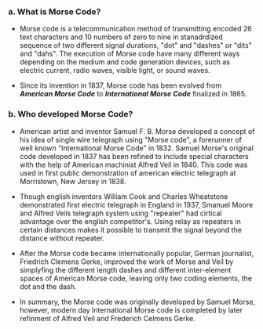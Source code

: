 ### a. What is Morse Code?

- Morse code is a telecommunication method of transmitting encoded 26 text characters and 10 numbers of zero to nine in stanadrdized sequence of two different signal durations, "dot" and "dashes" or "dits" and "dahs". The execution of Morse code have many different ways depending on the medium and code generation devices, such as electric current, radio waves, visible light, or sound waves. 

- Since its invention in 1837, Morse code has been evolved from __*American Morse Code*__ to __*International Morse Code*__ finalized in 1865. 

### b. Who developed Morse Code?

- American artist and inventor Samuel F. B. Morse developed a concept of his idea of single wire telegraph using "Morse code", a forerunner of well known "International Morse Code" in 1832. Samuel Morse's original code developed in 1837 has been refined to include special characters with the help of American machinist Alfred Veil in 1840. This code was used in first public demonstration of american electric telegraph at Morristown, New Jersey in 1838. 

- Though english inventors William Cook and Charles Wheatstone demonstrated first electric telegraph in England in 1937, Smanuel Moore and Alfred Veils telegraph system using "repeater" had cirtical advantage over the english competitor's. Using relay as repeaters in certain distances makes it possible to transmit the signal beyond the distance without repeater. 

- After the Morse code became internationally popular, German journalist, Friedrich Clemens Gerke, improved the work of Morse and Veil by simplyfing the different length dashes and different inter-element spaces of American Morse code, leaving only two coding elements, the dot and the dash. 

- In summary, the Morse code was originally developed by Samuel Morse, however, modern day International Morse code is completed by later refinment of Alfred Veil and Frederich Celmens Gerke.  
